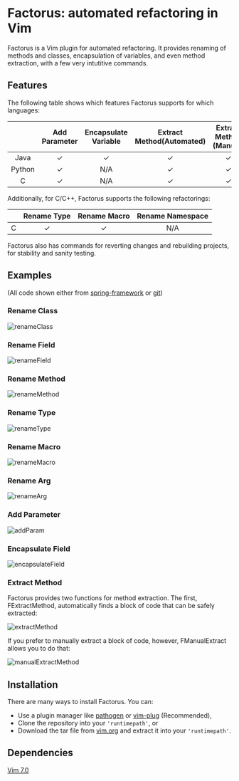 # Factorus: automated refactoring in Vim

Factorus is a Vim plugin for automated refactoring. It provides 
renaming of methods and classes, encapsulation of variables, 
and even method extraction, with a few very intutitive commands.

## Features

The following table shows which features Factorus supports for
which languages:

|              |Add  Parameter|Encapsulate Variable|Extract Method(Automated)|Extract Method (Manual)|Rename  Argument|Rename Class|Rename Method |Rename Field|
|:------------:|:------------:|:------------------:|:-----------------------:|:---------------------:|:--------------:|:----------:|:------------:|:----------:|
|     Java     |   &#10003;   |      &#10003;      |         &#10003;        |        &#10003;       |    &#10003;    |  &#10003;  |   &#10003;   |  &#10003;  |
|    Python    |   &#10003;   |         N/A        |         &#10003;        |        &#10003;       |    &#10003;    |  &#10003;  |   &#10003;   |     N/A    |
|      C       |   &#10003;   |         N/A        |         &#10003;        |        &#10003;       |    &#10003;    |    N/A     |   &#10003;   |  &#10003;  |

Additionally, for C/C++, Factorus supports the following refactorings:

|              |Rename Type|Rename Macro|Rename Namespace|
|:------------:|:---------:|:----------:|:--------------:|
|      C       |  &#10003; |  &#10003;  |      N/A       |

Factorus also has commands for reverting changes and rebuilding projects, for stability and sanity testing.

## Examples
(All code shown either from [spring-framework](https://github.com/spring-projects/spring-framework) or [git](https://github.com/git/git))

### Rename Class
![renameClass](https://raw.githubusercontent.com/apalmer1377/factorus/language-upgrade/media/renameclass.gif)

### Rename Field
![renameField](https://raw.githubusercontent.com/apalmer1377/factorus/language-upgrade/media/renamefield.gif)

### Rename Method
![renameMethod](https://raw.githubusercontent.com/apalmer1377/factorus/language-upgrade/media/renamemethod.gif)

### Rename Type
![renameType](https://raw.githubusercontent.com/apalmer1377/factorus/language-upgrade/media/renametype.gif)

### Rename Macro
![renameMacro](https://raw.githubusercontent.com/apalmer1377/factorus/language-upgrade/media/renamemacro.gif)

### Rename Arg
![renameArg](https://raw.githubusercontent.com/apalmer1377/factorus/language-upgrade/media/renamearg.gif)

### Add Parameter
![addParam](https://raw.githubusercontent.com/apalmer1377/factorus/language-upgrade/media/addparam.gif)

### Encapsulate Field
![encapsulateField](https://raw.githubusercontent.com/apalmer1377/factorus/language-upgrade/media/encapsulate.gif)

### Extract Method
Factorus provides two functions for method extraction.  The first, FExtractMethod, automatically finds a block
of code that can be safely extracted:

![extractMethod](https://raw.githubusercontent.com/apalmer1377/factorus/language-upgrade/media/extract.gif)

If you prefer to manually extract a block of code, however, FManualExtract allows you to do that:

![manualExtractMethod](https://raw.githubusercontent.com/apalmer1377/factorus/language-upgrade/media/manualextract.gif)

## Installation

There are many ways to install Factorus. You can:

+ Use a plugin manager like [pathogen](https://github.com/tpope/vim-pathogen) or [vim-plug](https://github.com/junegunn/vim-plug) (Recommended), 
+ Clone the repository into your `'runtimepath'`, or
+ Download the tar file from [vim.org](http://www.vim.org/) and extract it into your `'runtimepath'`.

## Dependencies

[Vim 7.0](http://www.vim.org/)
